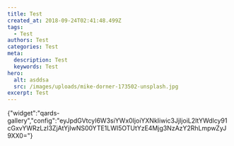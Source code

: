 ```yaml
---
title: Test
created_at: 2018-09-24T02:41:48.499Z
tags:
  - Test
authors: Test
categories: Test
meta:
  description: Test
  keywords: Test
hero:
  alt: asddsa
  src: /images/uploads/mike-dorner-173502-unsplash.jpg
excerpt: Test
---
```

{"widget":"qards-gallery","config":"eyJpdGVtcyI6W3siYWx0IjoiYXNkIiwic3JjIjoiL2ltYWdlcy91cGxvYWRzLzI3ZjAtYjIwNS00YTE1LWI5OTUtYzE4Mjg3NzAzY2RhLmpwZyJ9XX0="}
